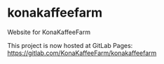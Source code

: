 # konakaffeefarm
Website for KonaKaffeeFarm

This project is now hosted at GitLab Pages: https://gitlab.com/KonaKaffeeFarm/konakaffeefarm
